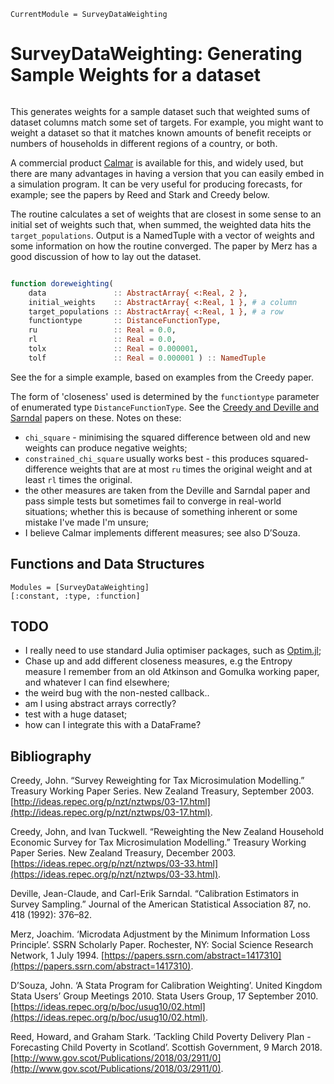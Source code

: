 ```@meta
CurrentModule = SurveyDataWeighting
```

# SurveyDataWeighting: Generating Sample Weights for a dataset

```@index
```

This generates weights for a sample dataset such that weighted sums of dataset columns match some set of targets. For example, you might want to weight a dataset so that it matches known amounts of benefit receipts or numbers of households in different regions of a country, or both.

A commercial product [Calmar](http://vesselinov.com/CalmarEngDoc.pdf) is available for this, and widely used, but there are many advantages in having a version that you can easily embed in a simulation program. It can be very useful for producing forecasts, for example; see the papers by Reed and Stark and Creedy below.

The routine calculates a set of weights that are closest in some sense to an initial set of weights such that, when summed, the weighted data hits the `target_populations`. Output is a NamedTuple with a vector of weights and some information on how the routine converged. The paper by Merz has a good discussion of how to lay out the dataset.

```julia

function doreweighting(
    data               :: AbstractArray{ <:Real, 2 },
    initial_weights    :: AbstractArray{ <:Real, 1 }, # a column
    target_populations :: AbstractArray{ <:Real, 1 }, # a row
    functiontype       :: DistanceFunctionType,
    ru                 :: Real = 0.0,
    rl                 :: Real = 0.0,
    tolx               :: Real = 0.000001,
    tolf               :: Real = 0.000001 ) :: NamedTuple

```
See the for a simple example, based on examples from the Creedy paper.

The form of 'closeness' used is determined by the `functiontype` parameter of
enumerated type `DistanceFunctionType`. See the [Creedy and Deville and
Sarndal](#Bibliography) papers on these. Notes on these:

* `chi_square` - minimising the squared difference between old and new weights can produce negative weights;
* `constrained_chi_square` usually works best - this produces squared-difference weights that are at most `ru` times the original weight and at least `rl` times the original.
* the other measures are taken from the Deville and Sarndal paper and pass simple tests but sometimes fail to converge in real-world situations; whether this is because of something inherent or some mistake I've made I'm unsure;
* I believe Calmar implements different measures; see also D’Souza.

## Functions and Data Structures

```@autodocs
Modules = [SurveyDataWeighting]
[:constant, :type, :function]
```

## TODO

* I really need to use standard Julia optimiser packages, such as [Optim.jl](https://github.com/JuliaNLSolvers/Optim.jl);
* Chase up and add different closeness measures, e.g the Entropy measure I remember from an old Atkinson and Gomulka working paper, and whatever I can find elsewhere;
* the weird bug with the non-nested callback..
* am I using abstract arrays correctly?
* test with a huge dataset;
* how can I integrate this with a DataFrame?

## Bibliography

Creedy, John. “Survey Reweighting for Tax Microsimulation Modelling.” Treasury Working Paper Series. New Zealand Treasury, September 2003. [http://ideas.repec.org/p/nzt/nztwps/03-17.html](http://ideas.repec.org/p/nzt/nztwps/03-17.html).

Creedy, John, and Ivan Tuckwell. “Reweighting the New Zealand Household Economic Survey for Tax Microsimulation Modelling.” Treasury Working Paper Series. New Zealand Treasury, December 2003. [https://ideas.repec.org/p/nzt/nztwps/03-33.html](https://ideas.repec.org/p/nzt/nztwps/03-33.html).

Deville, Jean-Claude, and Carl-Erik Sarndal. “Calibration Estimators in Survey Sampling.” Journal of the American Statistical Association 87, no. 418 (1992): 376–82.

Merz, Joachim. ‘Microdata Adjustment by the Minimum Information Loss Principle’. SSRN Scholarly Paper. Rochester, NY: Social Science Research Network, 1 July 1994. [https://papers.ssrn.com/abstract=1417310](https://papers.ssrn.com/abstract=1417310).

D’Souza, John. ‘A Stata Program for Calibration Weighting’. United Kingdom Stata Users’ Group Meetings 2010. Stata Users Group, 17 September 2010. [https://ideas.repec.org/p/boc/usug10/02.html](https://ideas.repec.org/p/boc/usug10/02.html).

Reed, Howard, and Graham Stark. ‘Tackling Child Poverty Delivery Plan - Forecasting Child Poverty in Scotland’. Scottish Government, 9 March 2018. [http://www.gov.scot/Publications/2018/03/2911/0](http://www.gov.scot/Publications/2018/03/2911/0).
